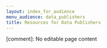 ```yaml
---
layout: index_for_audience
menu_audience: data_publishers
title: Resources for Data Publishers
---
```


[comment]: No editable page content
